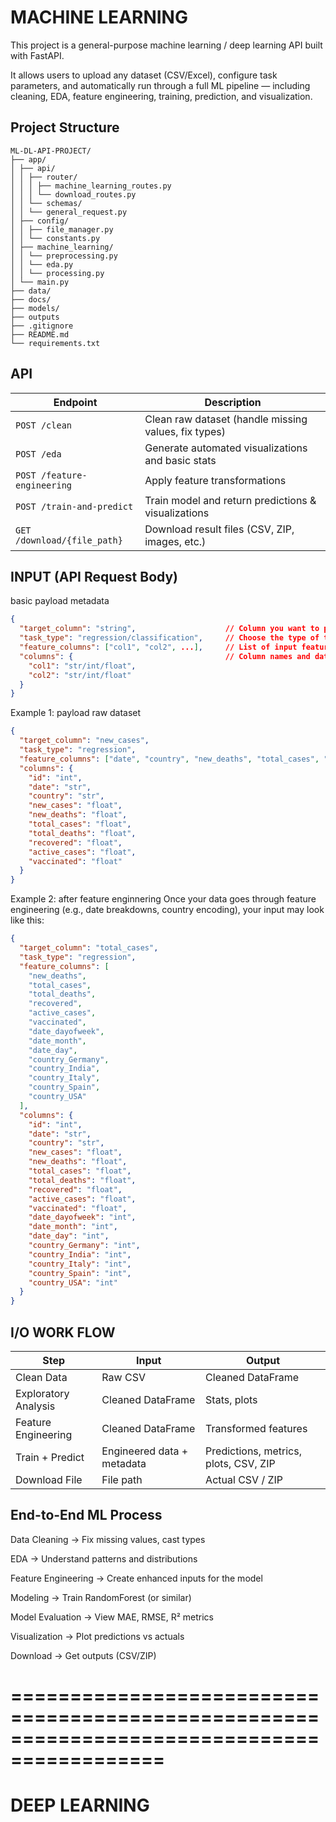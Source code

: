 # MACHINE LEARNING
This project is a general-purpose machine learning / deep learning API built with FastAPI.

It allows users to upload any dataset (CSV/Excel), configure task parameters, and automatically run through a full ML pipeline — including cleaning, EDA, feature engineering, training, prediction, and visualization.

## Project Structure
```text
ML-DL-API-PROJECT/
├── app/
│ ├── api/
│ │ ├── router/
│ │ │ ├── machine_learning_routes.py
│ │ │ └── download_routes.py
│ │ └── schemas/
│ │ └── general_request.py
│ ├── config/
│ │ ├── file_manager.py
│ │ └── constants.py
│ ├── machine_learning/
│ │ └── preprocessing.py
│ │ └── eda.py
│ │ └── processing.py
│ └── main.py
├── data/
├── docs/
├── models/
├── outputs
├── .gitignore
├── README.md
└── requirements.txt
```

## API
| Endpoint                    | Description                                          |
| --------------------------- | ---------------------------------------------------- |
| `POST /clean`               | Clean raw dataset (handle missing values, fix types) |
| `POST /eda`                 | Generate automated visualizations and basic stats    |
| `POST /feature-engineering` | Apply feature transformations                        |
| `POST /train-and-predict`   | Train model and return predictions & visualizations  |
| `GET /download/{file_path}` | Download result files (CSV, ZIP, images, etc.)       |


## INPUT (API Request Body)

basic payload metadata
```json
{
  "target_column": "string",                    // Column you want to predict
  "task_type": "regression/classification",     // Choose the type of task
  "feature_columns": ["col1", "col2", ...],     // List of input features
  "columns": {                                  // Column names and data types
    "col1": "str/int/float",
    "col2": "str/int/float"
  }
}
```


Example 1: payload raw dataset
```json
{
  "target_column": "new_cases",
  "task_type": "regression",
  "feature_columns": ["date", "country", "new_deaths", "total_cases", "total_deaths", "recovered", "active_cases", "vaccinated"],
  "columns": {
    "id": "int",
    "date": "str",
    "country": "str",
    "new_cases": "float",
    "new_deaths": "float",
    "total_cases": "float",
    "total_deaths": "float",
    "recovered": "float",
    "active_cases": "float",
    "vaccinated": "float"
  }
}
```


Example 2: after feature enginnering
Once your data goes through feature engineering (e.g., date breakdowns, country encoding), your input may look like this:
```json
{
  "target_column": "total_cases",
  "task_type": "regression",
  "feature_columns": [
    "new_deaths",
    "total_cases",
    "total_deaths",
    "recovered",
    "active_cases",
    "vaccinated",
    "date_dayofweek",
    "date_month",
    "date_day",
    "country_Germany",
    "country_India",
    "country_Italy",
    "country_Spain",
    "country_USA"
  ],
  "columns": {
    "id": "int",
    "date": "str",
    "country": "str",
    "new_cases": "float",
    "new_deaths": "float",
    "total_cases": "float",
    "total_deaths": "float",
    "recovered": "float",
    "active_cases": "float",
    "vaccinated": "float",
    "date_dayofweek": "int",
    "date_month": "int",
    "date_day": "int",
    "country_Germany": "int",
    "country_India": "int",
    "country_Italy": "int",
    "country_Spain": "int",
    "country_USA": "int"
  }
}
```


## I/O WORK FLOW
| Step                 | Input                      | Output                                |
| -------------------- | -------------------------- | ------------------------------------- |
| Clean Data           | Raw CSV                    | Cleaned DataFrame                     |
| Exploratory Analysis | Cleaned DataFrame          | Stats, plots                          |
| Feature Engineering  | Cleaned DataFrame          | Transformed features                  |
| Train + Predict      | Engineered data + metadata | Predictions, metrics, plots, CSV, ZIP |
| Download File        | File path                  | Actual CSV / ZIP                      |


## End-to-End ML Process

Data Cleaning → Fix missing values, cast types

EDA → Understand patterns and distributions

Feature Engineering → Create enhanced inputs for the model

Modeling → Train RandomForest (or similar)

Model Evaluation → View MAE, RMSE, R² metrics

Visualization → Plot predictions vs actuals

Download → Get outputs (CSV/ZIP)




# =========================================================================================== #
# DEEP LEARNING

##

